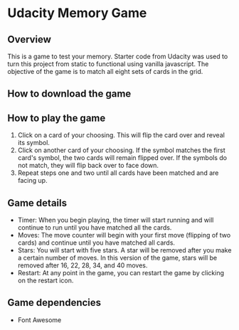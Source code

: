 # Udacity Memory Game

## Overview
This is a game to test your memory. Starter code from Udacity was used to turn this project from static to functional using vanilla javascript. The objective of the game is to match all eight sets of cards in the grid.

## How to download the game

## How to play the game
1. Click on a card of your choosing. This will flip the card over and reveal its symbol.
2. Click on another card of your choosing. If the symbol matches the first card's symbol, the two cards will remain flipped over. If the symbols do not match, they will flip back over to face down.
3. Repeat steps one and two until all cards have been matched and are facing up.

## Game details
- Timer: When you begin playing, the timer will start running and will continue to run until you have matched all the cards.
- Moves: The move counter will begin with your first move (flipping of two cards) and continue until you have matched all cards.
- Stars: You will start with five stars. A star will be removed after you make a certain number of moves. In this version of the game, stars will be removed after 16, 22, 28, 34, and 40 moves.
- Restart: At any point in the game, you can restart the game by clicking on the restart icon.

## Game dependencies
- Font Awesome

